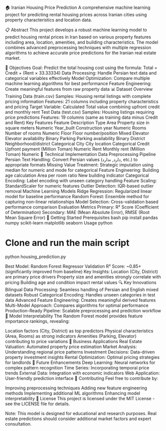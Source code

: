 🏠 Iranian Housing Price Prediction
A comprehensive machine learning project for predicting rental housing prices across Iranian cities using property characteristics and location data.

📋 Abstract
This project develops a robust machine learning model to predict housing rental prices in Iran based on various property features including area, location, amenities, and building characteristics. The model combines advanced preprocessing techniques with multiple regression algorithms to achieve accurate price predictions for the Iranian real estate market.

🎯 Objectives
Goal: Predict the total housing cost using the formula: Total = Credit + (Rent × 33.33334)
Data Processing: Handle Persian text data and categorical variables effectively
Model Optimization: Compare multiple machine learning algorithms for best performance
Feature Engineering: Create meaningful features from raw property data
📊 Dataset Overview
Training Data (train.csv)
Samples: Housing rental listings with complete pricing information
Features: 21 columns including property characteristics and pricing
Target Variable: Calculated Total value combining upfront credit and monthly rent
Test Data (test.csv)
Samples: Housing listings requiring price predictions
Features: 19 columns (same as training data minus Credit and Rent)
Key Features
Feature	Description	Type
Area	Property size in square meters	Numeric
Year_built	Construction year	Numeric
Rooms	Number of rooms	Numeric
Floor	Floor number/position	Mixed
Elevator	Elevator availability	Binary
Parking	Parking availability	Binary
District	Neighborhood/district	Categorical
City	City location	Categorical
Credit	Upfront payment (Million Toman)	Numeric
Rent	Monthly rent (Million Toman)	Numeric
🔧 Technical Implementation
Data Preprocessing Pipeline
Persian Text Handling: Convert Persian values (دارد, ندارد, etc.) to appropriate formats
Missing Value Treatment: Strategic imputation using median for numeric and mode for categorical
Feature Engineering:
Building age calculation
Area per room ratio
New building indicator
Categorical Encoding: Label encoding with unseen category handling
Feature Scaling: StandardScaler for numeric features
Outlier Detection: IQR-based outlier removal
Machine Learning Models
Ridge Regression: Regularized linear model for baseline performance
Random Forest: Ensemble method for capturing non-linear relationships
Model Selection: Cross-validation based performance comparison
Evaluation Metrics
Primary: R² Score (Coefficient of Determination)
Secondary: MAE (Mean Absolute Error), RMSE (Root Mean Square Error)
🚀 Getting Started
Prerequisites
bash
pip install pandas numpy scikit-learn matplotlib seaborn
Usage
python
# Clone and run the main script
python housing_prediction.py


Best Model: Random Forest Regressor
Validation R² Score: ~0.85+ (significantly improved from baseline)
Key Insights:
Location (City, District) are primary price drivers
Property size and amenities strongly correlate with pricing
Building age and condition impact rental values
🔍 Key Innovations
Bilingual Data Processing: Seamless handling of Persian and English mixed datasets
Robust Categorical Encoding: Handles unseen categories in test data
Advanced Feature Engineering: Creates meaningful derived features
Multi-Model Approach: Compares algorithms for optimal performance
Production-Ready Pipeline: Scalable preprocessing and prediction workflow
📝 Model Interpretability
The Random Forest model provides feature importance rankings, revealing:

Location factors (City, District) as top predictors
Physical characteristics (Area, Rooms) as strong indicators
Amenities (Parking, Elevator) contributing to price variations
🎯 Business Applications
Real Estate Valuation: Automated property price estimation
Market Analysis: Understanding regional price patterns
Investment Decisions: Data-driven property investment insights
Rental Optimization: Optimal pricing strategies for landlords
🔮 Future Enhancements
Deep Learning: Neural networks for complex pattern recognition
Time Series: Incorporating temporal price trends
External Data: Integration with economic indicators
Web Application: User-friendly prediction interface
👥 Contributing
Feel free to contribute by:

Improving preprocessing techniques
Adding new feature engineering methods
Implementing additional ML algorithms
Enhancing model interpretability
📄 License
This project is licensed under the MIT License - see the LICENSE file for details.

Note: This model is designed for educational and research purposes. Real estate predictions should consider additional market factors and expert consultation.

